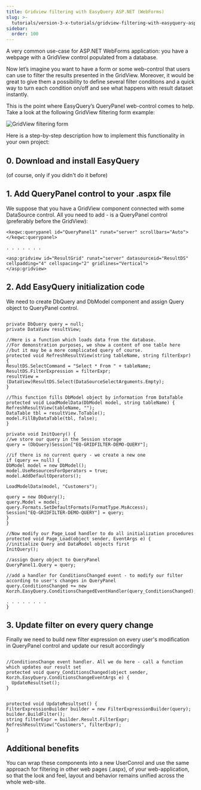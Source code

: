 ```yaml
---
title: Gridview filtering with EasyQuery ASP.NET (WebForms)
slug: >-
  tutorials/version-3-x-tutorials/gridview-filtering-with-easyquery-aspnet-webforms
sidebar:
  order: 100
---
```

A very common use-case for ASP.NET WebForms application: you have a webpage with a GridView control populated from a database.

Now let’s imagine you want to have a form or some web-control that users can use to filter the results presented in the GridView. Moreover, it would be great to give them a possibility to define several filter conditions and a quick way to turn each condition on/off and see what happens with result dataset instantly.

This is the point where EasyQuery’s QueryPanel web-control comes to help. Take a look at the following GridView filtering form example:

![GridView filtering form](/easyquery/docs/images/eq-grid-filtering01.png)

Here is a step-by-step description how to implement this functionality in your own project:

## 0. Download and install EasyQuery
(of course, only if you didn't do it before)

## 1. Add QueryPanel control to your .aspx file

We suppose that you have a GridView component connected with some DataSource control. All you need to add - is a QueryPanel control (preferably before the GridView):

<pre><code class="html">&lt;keqwc:querypanel id="QueryPanel1" runat="server" scrollbars="Auto"&gt;
&lt;/keqwc:querypanel&gt;

. . . . . . .

&lt;asp:gridview id="ResultGrid" runat="server" datasourceid="ResultDS" cellpadding="4" cellspacing="2" gridlines="Vertical"&gt;
&lt;/asp:gridview&gt;
</code></pre>

## 2. Add EasyQuery initialization code
We need to create DbQuery and DbModel component and assign Query object to QueryPanel control.
  
<pre><code class="cs">
private DbQuery query = null;
private DataView resultView;

//Here is a function which loads data from the database.
//For demonstration purposes, we show a content of one table here
//but it may be a more complicated query of course.
protected void RefreshResultView(string tableName, string filterExpr) {
ResultDS.SelectCommand = "Select * From " + tableName;
ResultDS.FilterExpression = filterExpr;
resultView = (DataView)ResultDS.Select(DataSourceSelectArguments.Empty);
}

//This function fills DbModel object by information from DataTable
protected void LoadModelData(DbModel model, string tableName) {
RefreshResultView(tableName, "");
DataTable tbl = resultView.ToTable();
model.FillByDataTable(tbl, false);
}

private void InitQuery() {
//we store our query in the Session storage
query = (DbQuery)Session["EQ-GRIDFILTER-DEMO-QUERY"];

//if there is no current query - we create a new one
if (query == null) {
DbModel model = new DbModel();
model.UseResourcesForOperators = true;
model.AddDefaultOperators();

LoadModelData(model, "Customers");

query = new DbQuery();
query.Model = model;
query.Formats.SetDefaultFormats(FormatType.MsAccess);
Session["EQ-GRIDFILTER-DEMO-QUERY"] = query;
}
}

//Now modify our Page_Load handler to do all initialization procedures
protected void Page_Load(object sender, EventArgs e) {
//initialize Query and DataModel objects first
InitQuery();

//assign Query object to QueryPanel
QueryPanel1.Query = query;

//add a handler for ConditionsChanged event - to modify our filter according to user's changes in QueryPanel
query.ConditionsChanged += new Korzh.EasyQuery.ConditionsChangedEventHandler(query_ConditionsChanged);

. . . . . . . .
}
</code></pre>
## 3. Update filter on every query change</h2>
Finally we need to build new filter expression on every user's modification in QueryPanel control and update our result accordingly

<pre><code class="cs">
//ConditionsChange event handler. All we do here - call a function which updates our result set
protected void query_ConditionsChanged(object sender, Korzh.EasyQuery.ConditionsChangeEventArgs e) {
  UpdateResultset();
}


protected void UpdateResultset() {
FilterExpressionBuilder builder = new FilterExpressionBuilder(query);
builder.BuildFilter();
string filterExpr = builder.Result.FilterExpr;
RefreshResultView("Customers", filterExpr);
}
</code></pre>

## Additional benefits
You can wrap these components into a new UserConrol and use the same approach for filtering in other web pages (.aspx), of your web-application, so that the look and feel, layout and behavior remains unified across the whole web-site.
